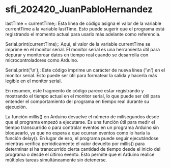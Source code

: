 # sfi_202420_JuanPabloHernandez

lastTime = currentTime;: Esta línea de código asigna el valor de la variable currentTime a la variable lastTime. Esto puede sugerir que el programa está registrando el momento actual para usarlo más adelante como referencia.

Serial.print(currentTime);: Aquí, el valor de la variable currentTime se imprime en el monitor serial. El monitor serial es una herramienta útil para depurar y monitorear datos en tiempo real cuando se desarrolla con microcontroladores como Arduino.

Serial.print('\n');: Este código imprime un carácter de nueva línea ('\n') en el monitor serial. Esto puede ser útil para formatear la salida y hacerla más legible en el monitor serial.

En resumen, este fragmento de código parece estar registrando y mostrando el tiempo actual en el monitor serial, lo que puede ser útil para entender el comportamiento del programa en tiempo real durante su ejecución.


La función millis() en Arduino devuelve el número de milisegundos desde que el programa empezó a ejecutarse. Es una función útil para medir el tiempo transcurrido o para controlar eventos en un programa Arduino sin bloquearlo, ya que no espera a que ocurran eventos como lo haría la función delay(). En lugar de eso, el programa puede seguir ejecutándose mientras verifica periódicamente el valor devuelto por millis() para determinar si ha transcurrido cierta cantidad de tiempo desde el inicio del programa o desde el último evento. Esto permite que el Arduino realice múltiples tareas simultáneamente sin detenerse.